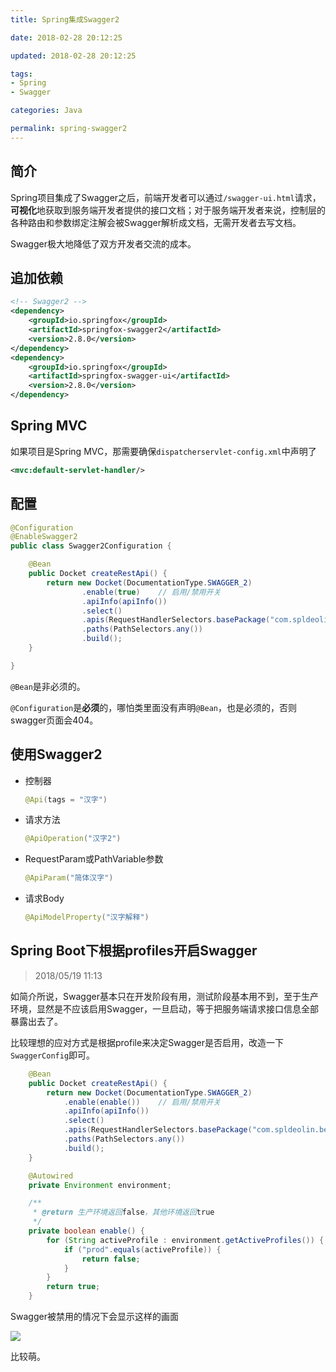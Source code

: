 ```yaml
---
title: Spring集成Swagger2

date: 2018-02-28 20:12:25

updated: 2018-02-28 20:12:25

tags:
- Spring
- Swagger

categories: Java

permalink: spring-swagger2
---
```


## 简介

Spring项目集成了Swagger之后，前端开发者可以通过`/swagger-ui.html`请求，**可视化**地获取到服务端开发者提供的接口文档；对于服务端开发者来说，控制层的各种路由和参数绑定注解会被Swagger解析成文档，无需开发者去写文档。

Swagger极大地降低了双方开发者交流的成本。



## 追加依赖

```xml
<!-- Swagger2 -->
<dependency>
    <groupId>io.springfox</groupId>
    <artifactId>springfox-swagger2</artifactId>
    <version>2.8.0</version>
</dependency>
<dependency>
    <groupId>io.springfox</groupId>
    <artifactId>springfox-swagger-ui</artifactId>
    <version>2.8.0</version>
</dependency>
```



## Spring MVC

如果项目是Spring MVC，那需要确保`dispatcherservlet-config.xml`中声明了

~~~xml
<mvc:default-servlet-handler/>
~~~



## 配置

```java
@Configuration
@EnableSwagger2
public class Swagger2Configuration {

    @Bean
    public Docket createRestApi() {
        return new Docket(DocumentationType.SWAGGER_2)
                .enable(true)    // 启用/禁用开关
                .apiInfo(apiInfo())
                .select()
                .apis(RequestHandlerSelectors.basePackage("com.spldeolin.beginningmind"))
                .paths(PathSelectors.any())
                .build();
    }

}
```

`@Bean`是非必须的。

`@Configuration`是**必须**的，哪怕类里面没有声明`@Bean`，也是必须的，否则swagger页面会404。



## 使用Swagger2

- 控制器

  ~~~java
  @Api(tags = "汉字")
  ~~~

- 请求方法

  ~~~java
  @ApiOperation("汉字2")
  ~~~

- RequestParam或PathVariable参数

  ~~~java
  @ApiParam("简体汉字")
  ~~~

- 请求Body

  ~~~java
  @ApiModelProperty("汉字解释")
  ~~~



## Spring Boot下根据profiles开启Swagger

> 2018/05/19 11:13

如简介所说，Swagger基本只在开发阶段有用，测试阶段基本用不到，至于生产环境，显然是不应该启用Swagger，一旦启动，等于把服务端请求接口信息全部暴露出去了。

比较理想的应对方式是根据profile来决定Swagger是否启用，改造一下`SwaggerConfig`即可。

~~~java
    @Bean
    public Docket createRestApi() {
        return new Docket(DocumentationType.SWAGGER_2)
            .enable(enable())    // 启用/禁用开关
            .apiInfo(apiInfo())
            .select()
            .apis(RequestHandlerSelectors.basePackage("com.spldeolin.beginningmind"))
            .paths(PathSelectors.any())
            .build();
    }

    @Autowired
    private Environment environment;

    /**
     * @return 生产环境返回false，其他环境返回true
     */
    private boolean enable() {
        for (String activeProfile : environment.getActiveProfiles()) {
            if ("prod".equals(activeProfile)) {
                return false;
            }
        }
        return true;
    }
~~~



Swagger被禁用的情况下会显示这样的画面

![](/images/spring-swagger2.png)

比较萌。